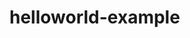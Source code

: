 # helloworld-example


<!-- backup execute command
git pull origin master
pm2 stop app.js
pwd
npm install
export BUILD_ID=dontKillMePlease
pm2 start app.js --name "musician-name" -- start --watch 
-->
